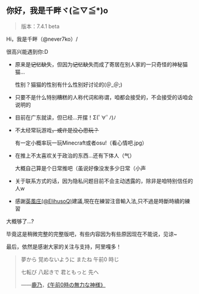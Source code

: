 ## 你好，我是千畔ヾ(≧▽≦*)o

>版本：7.4.1 beta

Hi，我是千畔（@never7ko）/

很高兴能遇到你:D

 - 原来是~~记忆缺失~~，但因为~~记忆缺失~~而成了寄居在别人家的一只奇怪的神秘猫猫...

   性别？猫猫的性别有什么性别好讨论的(＠_＠;)

 - 只要不是什么特别糟糕的人称代词和称谓，咱都会接受的，不会接受的话咱会说明的

 - 目前在广东就读，但已经…开摆！Σ(ﾟ∀ﾟﾉ)ﾉ

 - 不太经常玩游戏~~，或许是没心思玩？~~

   有一定小概率玩一玩Minecraft或者osu!（看心情吧.jpg）

 - 在推上不太喜欢关于政治的东西...还有下体人（气）

   大概自己算是个日常推吧（虽说好像没发多少日常（小声

 - 关于联系方式的话，因为隐私问题目前不会主动透露的，除非是咱特别信任的人w

 - 感謝[英風庄(@ElihusoQ)](https://twitter.com/ElihusoQ)建議,現在在練習注音輸入法,只不過是時斷時續的練習

大概够了...?

毕竟这是稍微完整的完整版吧，有些内容因为有些原因现在不能说，见谅~

 最后，依然是感谢大家的关注与支持，阿里嘎多！

>夢から 覚めないように またね 午前0 時じ
>
>七転び 八起きで 君ともっと 先へ
>
>——[鹿乃](https://zh.moegirl.org.cn/%E9%B9%BF%E4%B9%83)，[《午前0時の無力な神様》](https://www.youtube.com/watch?v=LS61xdsolis)